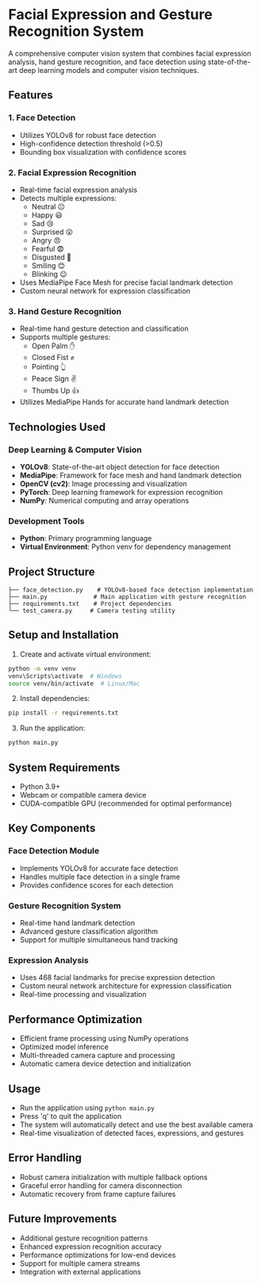 # Facial Expression and Gesture Recognition System

A comprehensive computer vision system that combines facial expression analysis, hand gesture recognition, and face detection using state-of-the-art deep learning models and computer vision techniques.

## Features

### 1. Face Detection
- Utilizes YOLOv8 for robust face detection
- High-confidence detection threshold (>0.5)
- Bounding box visualization with confidence scores

### 2. Facial Expression Recognition
- Real-time facial expression analysis
- Detects multiple expressions:
  - Neutral 😐
  - Happy 😃
  - Sad 😢
  - Surprised 😮
  - Angry 😠
  - Fearful 😨
  - Disgusted 🤢
  - Smiling 😊
  - Blinking 😉
- Uses MediaPipe Face Mesh for precise facial landmark detection
- Custom neural network for expression classification

### 3. Hand Gesture Recognition
- Real-time hand gesture detection and classification
- Supports multiple gestures:
  - Open Palm ✋
  - Closed Fist ✊
  - Pointing 👆
  - Peace Sign ✌️
  - Thumbs Up 👍
- Utilizes MediaPipe Hands for accurate hand landmark detection

## Technologies Used

### Deep Learning & Computer Vision
- **YOLOv8**: State-of-the-art object detection for face detection
- **MediaPipe**: Framework for face mesh and hand landmark detection
- **OpenCV (cv2)**: Image processing and visualization
- **PyTorch**: Deep learning framework for expression recognition
- **NumPy**: Numerical computing and array operations

### Development Tools
- **Python**: Primary programming language
- **Virtual Environment**: Python venv for dependency management

## Project Structure

```
├── face_detection.py    # YOLOv8-based face detection implementation
├── main.py             # Main application with gesture recognition
├── requirements.txt    # Project dependencies
└── test_camera.py     # Camera testing utility
```

## Setup and Installation

1. Create and activate virtual environment:
```bash
python -m venv venv
venv\Scripts\activate  # Windows
source venv/bin/activate  # Linux/Mac
```

2. Install dependencies:
```bash
pip install -r requirements.txt
```

3. Run the application:
```bash
python main.py
```

## System Requirements

- Python 3.9+
- Webcam or compatible camera device
- CUDA-compatible GPU (recommended for optimal performance)

## Key Components

### Face Detection Module
- Implements YOLOv8 for accurate face detection
- Handles multiple face detection in a single frame
- Provides confidence scores for each detection

### Gesture Recognition System
- Real-time hand landmark detection
- Advanced gesture classification algorithm
- Support for multiple simultaneous hand tracking

### Expression Analysis
- Uses 468 facial landmarks for precise expression detection
- Custom neural network architecture for expression classification
- Real-time processing and visualization

## Performance Optimization

- Efficient frame processing using NumPy operations
- Optimized model inference
- Multi-threaded camera capture and processing
- Automatic camera device detection and initialization

## Usage

- Run the application using `python main.py`
- Press 'q' to quit the application
- The system will automatically detect and use the best available camera
- Real-time visualization of detected faces, expressions, and gestures

## Error Handling

- Robust camera initialization with multiple fallback options
- Graceful error handling for camera disconnection
- Automatic recovery from frame capture failures

## Future Improvements

- Additional gesture recognition patterns
- Enhanced expression recognition accuracy
- Performance optimizations for low-end devices
- Support for multiple camera streams
- Integration with external applications